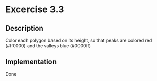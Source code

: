 # Excercise 3.3

## Description

Color each polygon based on its height, so that peaks are
colored red (#ff0000) and the valleys blue (#0000ff)

## Implementation

Done

